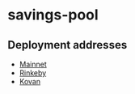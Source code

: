 # savings-pool

## Deployment addresses
* [Mainnet](deployment_mainnet.md)
* [Rinkeby](deployment_rinkeby.md)
* [Kovan](deployment_kovan.md)

